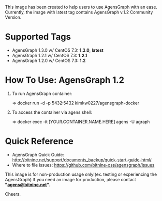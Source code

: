 This image has been created to help users to use AgensGraph with an ease.
Currently, the image with latest tag contains AgensGraph v.1.2 Community Version.

# Supported Tags
* AgensGraph 1.3.0 w/ CentOS 7.3: **1.3.0**, **latest**
* AgensGraph 1.2.1 w/ CentOS 7.3: **1.2.1**
* AgensGraph 1.2.0 w/ CentOS 7.3: **1.2**

# How To Use: AgensGraph 1.2
1) To run AgensGraph container:  

   => docker run -d -p 5432:5432 kimkw0227/agensgraph-docker 

2) To access the container via agens shell: 

   => docker exec -it [YOUR.CONTAINER.NAME.HERE] agens -U agraph

# Quick Reference
* AgensGraph Quick Guide: http://bitnine.net/support/documents_backup/quick-start-guide-html/
* Where to file issues: https://github.com/bitnine-oss/agensgraph/issues

This image is for non-production usage only!(ex. testing or experiencing the AgensGraph)
If you need an image for production, please contact **"agens@bitnine.net"**.

Cheers.
